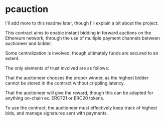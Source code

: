 # pcauction

I'll add more to this readme later, though I'll explain a bit about the project.

This contract aims to enable instant bidding in forward auctions on the Ethereum network, 
through the use of multiple payment channels between auctioneer and bidder.

Some centralization is involved, though ultimately funds are secured to an extent.

The only elements of trust involved are as follows:

That the auctioneer chooses the proper winner, as the highest bidder cannot 
be stored in the contract without crippling latency.

That the auctioneer will give the reward, though this can be adapted for anything on-chain
ex. ERC721 or ERC20 tokens.

To use the contract, the auctioneer must effectively keep track of highest bids,
and manage signatures sent with payments.

